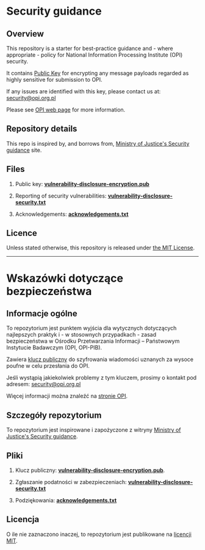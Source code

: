 # Security guidance

## Overview

This repository is a starter for best-practice guidance and - where appropriate - policy for National Information Processing Institute (OPI) security.

It contains [Public Key][opi-public-key] for encrypting any message payloads regarded as highly sensitive for submission to OPI.

If any issues are identified with this key, please contact us at: security@opi.org.pl

Please see [OPI web page](https://opi.org.pl/en/what-we-do/software/security-in-systems/) for more information.

## Repository details

This repo is inspired by, and borrows from, [Ministry of Justice's Security guidance][moj-security-guidance] site.

## Files

1. Public key: [**vulnerability-disclosure-encryption.pub**][opi-public-key]

2. Reporting of security vulnerabilities: [**vulnerability-disclosure-security.txt**][opi-security-txt]

3. Acknowledgements: [**acknowledgements.txt**][opi-acknowledgements]

## Licence

Unless stated otherwise, this repository is released under [the MIT License][mit].

---

# Wskazówki dotyczące bezpieczeństwa

## Informacje ogólne

To repozytorium jest punktem wyjścia dla wytycznych dotyczących najlepszych praktyk i - w stosownych przypadkach - zasad bezpieczeństwa w Ośrodku Przetwarzania Informacji – Państwowym Instytucie Badawczym (OPI, OPI-PIB).

Zawiera [klucz publiczny][opi-public-key] do szyfrowania wiadomości uznanych za wysoce poufne w celu przesłania do OPI. 

Jeśli wystąpią jakiekolwiek problemy z tym kluczem, prosimy o kontakt pod adresem: security@opi.org.pl

Więcej informacji można znaleźć na [stronie OPI](https://opi.org.pl/czym-sie-zajmujemy/oprogramowanie/bezpieczenstwo-w-systemach/).

## Szczegóły repozytorium

To repozytorium jest inspirowane i zapożyczone z witryny [Ministry of Justice's Security guidance][moj-security-guidance].

## Pliki

1. Klucz publiczny: [**vulnerability-disclosure-encryption.pub**][opi-public-key].

2. Zgłaszanie podatności w zabezpieczeniach: [**vulnerability-disclosure-security.txt**][opi-security-txt]

3. Podziękowania: [**acknowledgements.txt**][opi-acknowledgements]

## Licencja

O ile nie zaznaczono inaczej, to repozytorium jest publikowane na [licencji MIT][mit].

[moj-security-guidance]: https://github.com/ministryofjustice/security-guidance
[mit]: LICENCE
[opi-public-key]: contact/vulnerability-disclosure-encryption.pub
[opi-security-txt]: contact/vulnerability-disclosure-security.txt
[opi-acknowledgements]: acknowledgements.txt
